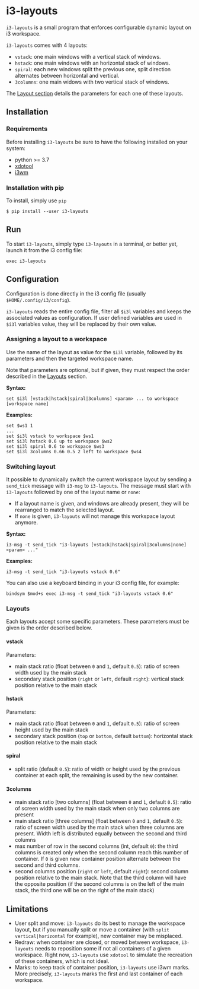 # i3-layouts

`i3-layouts` is a small program that enforces configurable dynamic layout on i3 workspace.

`i3-layouts` comes with 4 layouts: 
- `vstack`: one main windows with a vertical stack of windows. 
- `hstack`: one main windows with an horizontal stack of windows.
- `spiral`: each new windows split the previous one, split direction alternates between
horizontal and vertical.  
- `3columns`: one main widows with two vertical stack of windows.

The [Layout section](#layouts) details the parameters for each one of these layouts. 

## Installation

### Requirements
Before installing `i3-layouts` be sure to have the following installed on your system:

* python >= 3.7
* [xdotool](https://www.semicomplete.com/projects/xdotool/)
* [i3wm](https://i3wm.org/)


### Installation with pip
To install, simply use `pip`

```
$ pip install --user i3-layouts
```

## Run
To start `i3-layouts`, simply type `i3-layouts` in a terminal,
or better yet, launch it from the i3 config file:

```
exec i3-layouts
```

## Configuration
Configuration is done directly in the i3 config file (usually `$HOME/.config/i3/config`).

`i3-layouts` reads the entire config file, filter all `$i3l` variables and 
keeps the associated values as configuration. If user defined variables are used
in `$i3l` variables value, they will be replaced by their own value.

### Assigning a layout to a workspace
Use the name of the layout as value for the `$i3l` variable, followed by its parameters and 
then the targeted workspace name.

Note that parameters are optional, but if given, they must respect the order described 
in the [Layouts](#layouts) section.

**Syntax:**

```
set $i3l [vstack|hstack|spiral|3columns] <param> ... to workspace [workspace name]
```

**Examples:**

```
set $ws1 1
...
set $i3l vstack to workspace $ws1
set $i3l hstack 0.6 up to workspace $ws2
set $i3l spiral 0.6 to workspace $ws3
set $i3l 3columns 0.66 0.5 2 left to workspace $ws4
```


### Switching layout

It possible to dynamically switch the current workspace layout by sending a `send_tick`
message with `i3-msg` to `i3-layouts`. The message must start with `i3-layouts` 
followed by one of the layout name or `none`:

- If a layout name is given, and windows are already present, 
they will be rearranged to match the selected layout.   
- If `none` is given, `i3-layouts` will not manage this workspace layout anymore.  

**Syntax:**

```
i3-msg -t send_tick "i3-layouts [vstack|hstack|spiral|3columns|none] <param> ..."
```
 
**Examples:**

```
i3-msg -t send_tick "i3-layouts vstack 0.6"
```

You can also use a keyboard binding in your i3 config file, for example:
 
```
bindsym $mod+s exec i3-msg -t send_tick "i3-layouts vstack 0.6"
```
  
### Layouts
Each layouts accept some specific parameters. 
These parameters must be given is the order described below.

#### vstack

Parameters:
* main stack ratio (float between `0` and `1`, default `0.5`): ratio of screen width used 
by the main stack
* secondary stack position (`right` or `left`, default `right`): vertical stack position 
relative to the main stack

#### hstack

Parameters:
* main stack ratio (float between `0` and `1`, default `0.5`): ratio of screen height used 
by the main stack
* secondary stack position (`top` or `bottom`, default `bottom`): horizontal stack position 
relative to the main stack

#### spiral

* split ratio (default `0.5`): ratio of width or height used by the previous container 
at each split, the remaining is used by the new container.

#### 3columns

* main stack ratio [two columns] (float between `0` and `1`, default `0.5`): 
ratio of screen width used by the main stack when only two columns are present
* main stack ratio [three columns] (float between `0` and `1`, default `0.5`): 
ratio of screen width used by the main stack when three columns are present. Width left
is distributed equally between the second and third columns
* max number of row in the second columns (int, default `0`): 
the third columns is created only when the second column reach this number of container. 
If `0` is given new container position alternate between the second and third columns.
* second columns position (`right` or `left`, default `right`): second column position 
relative to the main stack. Note that the third column will have the opposite position 
(if the second columns is on the left of the main stack, the third one will be on the right of 
the main stack)

## Limitations

* User split and move: `i3-layouts` do its best to manage the workspace layout, but if you manually 
split or move a container (with `split vertical|horizontal` for example), 
new container may be misplaced.
* Redraw: when container are closed, or moved between workspace, `i3-layouts` needs to reposition
some if not all containers of a given workspace. Right now, `i3-layouts` use `xdotool` 
to simulate the recreation of these containers, which is not ideal.
* Marks: to keep track of container position, `i3-layouts` use i3wm marks. 
More precisely, `i3-layouts` marks the first and last container of each workspace. 

